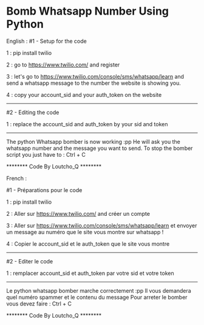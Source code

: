 # Bomb Whatsapp Number Using Python

English :
#1 - Setup for the code

1 : pip install twilio

2 : go to https://www.twilio.com/ and register

3 : let's go to https://www.twilio.com/console/sms/whatsapp/learn and send a whatsapp message to the number the
website is showing you.

4 : copy your account_sid and your auth_token on the website

----------------------------------------------------------------------------------------

#2 - Editing the code

1 : replace the account_sid and auth_token by your sid and token

----------------------------------------------------------------------------------------

The python Whatsapp bomber is now working :pp
He will ask you the whatsapp number and the message you want to send.
To stop the bomber script you just have to : Ctrl + C

******** Code By Loutcho_Q ********


French :

#1 - Préparations pour le code

1 : pip install twilio

2 : Aller sur https://www.twilio.com/ and créer un compte

3 : Aller sur https://www.twilio.com/console/sms/whatsapp/learn et envoyer un message au numéro que le site vous montre sur whatsapp !

4 : Copier le account_sid et le auth_token que le site vous montre

----------------------------------------------------------------------------------------

#2 - Editer le code

1 : remplacer account_sid et auth_token par votre sid et votre token

----------------------------------------------------------------------------------------

Le python whatsapp bomber marche correctement :pp
Il vous demandera quel numéro spammer et le contenu du message
Pour arreter le bomber vous devez faire : Ctrl + C

******** Code By Loutcho_Q ********
